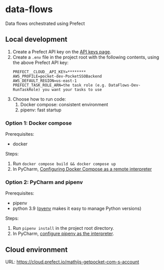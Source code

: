 # data-flows
Data flows orchestrated using Prefect

## Local development
1. Create a Prefect API key on the [API keys page](https://cloud.prefect.io/user/keys).
2. Create a `.env` file in the project root with the following contents, using the above Prefect API key:
    ```
    PREFECT__CLOUD__API_KEY=********
    AWS_PROFILE=pocket-dev-PocketSSOBackend
    AWS_DEFAULT_REGION=us-east-1
    PREFECT_TASK_ROLE_ARN=the task role (e.g. DataFlows-Dev-RunTaskRole) you want your tasks to use
    ```
3. Choose how to run code:
   1. Docker compose: consistent environment
   2. pipenv: fast startup

### Option 1: Docker compose
Prerequisites:
- docker

Steps:
1. Run `docker compose build && docker compose up`
2. In PyCharm, [Configuring Docker Compose as a remote interpreter](https://www.jetbrains.com/help/pycharm/using-docker-compose-as-a-remote-interpreter.html#docker-compose-remote)

### Option 2: PyCharm and pipenv
Prerequisites:
- pipenv
- python 3.9 ([pyenv](https://github.com/pyenv/pyenv) makes it easy to manage Python versions)

Steps:
1. Run `pipenv install` in the project root directory.
2. In PyCharm, [configure pipenv as the interpreter](https://www.jetbrains.com/help/pycharm/pipenv.html#pipenv-existing-project).

## Cloud environment
URL: https://cloud.prefect.io/mathijs-getpocket-com-s-account
